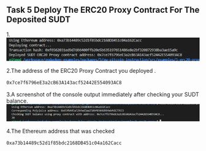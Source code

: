 ## Task 5 Deploy The ERC20 Proxy Contract For The Deposited SUDT

1.![](1.png)


2.The address of the ERC20 Proxy Contract you deployed .
```sh
0x7ce7f6796eE3a2cB63A143acf52442E554093AC8
```

3.A screenshot of the console output immediately after checking your SUDT balance.
![](2.png)

4.The Ethereum address that was checked 
```sh
0xa73b14489c52d1f85bdc2168DB451c04a162Cacc
```